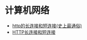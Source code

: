 # 计算机网络
- [http的长连接和短连接(史上最通俗)](https://www.jianshu.com/p/3fc3646fad80)
- [HTTP长连接和短连接](https://www.cnblogs.com/0201zcr/p/4694945.html)